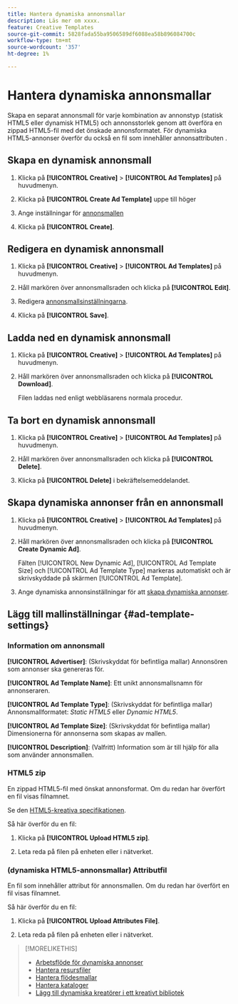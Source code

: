 ```yaml
---
title: Hantera dynamiska annonsmallar
description: Läs mer om xxxx.
feature: Creative Templates
source-git-commit: 5828fada55ba9506589df6088ea58b896084700c
workflow-type: tm+mt
source-wordcount: '357'
ht-degree: 1%

---
```


# Hantera dynamiska annonsmallar

Skapa en separat annonsmall för varje kombination av annonstyp (statisk HTML5 eller dynamisk HTML5) och annonsstorlek genom att överföra en zippad HTML5-fil med det önskade annonsformatet. För dynamiska HTML5-annonser överför du också en fil som innehåller annonsattributen <!-- more clarification? -->.

<!-- add this where/how?: You can use the same feed template for multiple ad templates. -->

<!-- EXPLAIN MORE:  Is this like repropagating a feed file through a template, or can you just change some things? Is generating an ad template a one-time thing, using the existing feed file, but you might later update the file and re-propagation doesn't happen automatically? Clarify the use cases for each.-->

## Skapa en dynamisk annonsmall

1. Klicka på **[!UICONTROL Creative]** > **[!UICONTROL Ad Templates]** på huvudmenyn.

1. Klicka på **[!UICONTROL Create Ad Template]** uppe till höger

1. Ange inställningar för [annonsmallen](#ad-template-settings)

1. Klicka på **[!UICONTROL Create]**.

## Redigera en dynamisk annonsmall

1. Klicka på **[!UICONTROL Creative]** > **[!UICONTROL Ad Templates]** på huvudmenyn.

1. Håll markören över annonsmallsraden och klicka på **[!UICONTROL Edit]**.

1. Redigera [annonsmallsinställningarna](#ad-template-settings).

1. Klicka på **[!UICONTROL Save]**.

## Ladda ned en dynamisk annonsmall

<!-- Explain more about what this contains and the format:  Downloaded ad templates are compressed (zipped) files that include XXX as TDF files and the uploaded HTML5 (and attributes?) data. You can open the TDF file in a text editor. -->

1. Klicka på **[!UICONTROL Creative]** > **[!UICONTROL Ad Templates]** på huvudmenyn.

1. Håll markören över annonsmallsraden och klicka på **[!UICONTROL Download]**.

   Filen laddas ned enligt webbläsarens normala procedur.

## Ta bort en dynamisk annonsmall

1. Klicka på **[!UICONTROL Creative]** > **[!UICONTROL Ad Templates]** på huvudmenyn.

1. Håll markören över annonsmallsraden och klicka på **[!UICONTROL Delete]**.

1. Klicka på **[!UICONTROL Delete]** i bekräftelsemeddelandet.<!-- Confirm -->

## Skapa dynamiska annonser från en annonsmall

1. Klicka på **[!UICONTROL Creative]** > **[!UICONTROL Ad Templates]** på huvudmenyn.

1. Håll markören över annonsmallsraden och klicka på **[!UICONTROL Create Dynamic Ad]**.

   Fälten [!UICONTROL New Dynamic Ad], [!UICONTROL Ad Template Size] och [!UICONTROL Ad Template Type] markeras automatiskt och är skrivskyddade på skärmen [!UICONTROL Ad Template].

1. Ange dynamiska annonsinställningar för att [skapa dynamiska annonser](/help/creative/creative-libraries/creative-add-dynamic.md).

## Lägg till mallinställningar {#ad-template-settings}

### Information om annonsmall

**[!UICONTROL Advertiser]**: (Skrivskyddat för befintliga mallar) Annonsören som annonser ska genereras för.

**[!UICONTROL Ad Template Name]**: Ett unikt annonsmallsnamn för annonseraren.

**[!UICONTROL Ad Template Type]**: (Skrivskyddat för befintliga mallar) Annonsmallformatet: *Static HTML5* eller *Dynamic HTML5*.

**[!UICONTROL Ad Template Size]**: (Skrivskyddat för befintliga mallar) Dimensionerna för annonserna som skapas av mallen.

**[!UICONTROL Description]**: (Valfritt) Information som är till hjälp för alla som använder annonsmallen.

<!-- I don't see this on 9/24:

### (Static HTML5 ad templates) Click Tags

**\[Click Tag Parameter\]**: The click tag parameters to allow click-tracking redirects from ads created using the ad template. To add a parameter, click **[!UICONTROL + Add More]** and enter an additional parameter. You can include up to five parameters.

-->

### HTML5 zip

En zippad HTML5-fil med önskat annonsformat. Om du redan har överfört en fil visas filnamnet.

Se den [HTML5-kreativa specifikationen](/help/creative/creative-libraries/html5-creative-specification.md).

Så här överför du en fil:

1. Klicka på **[!UICONTROL Upload HTML5 zip]**.

1. Leta reda på filen på enheten eller i nätverket.

### (dynamiska HTML5-annonsmallar) Attributfil

<!-- EXPLAIN -->En fil som innehåller attribut för annonsmallen. Om du redan har överfört en fil visas filnamnet.

<!-- Add specs for this file type -->

Så här överför du en fil:

1. Klicka på **[!UICONTROL Upload Attributes File]**.

1. Leta reda på filen på enheten eller i nätverket.

>[!MORELIKETHIS]
>
>* [Arbetsflöde för dynamiska annonser](/help/creative/introduction/workflow-dynamic-ads.md)
>* [Hantera resursfiler](/help/creative/feeds/asset-manage.md)
>* [Hantera flödesmallar](/help/creative/feeds/feed-template-manage.md)
>* [Hantera kataloger](/help/creative/feeds/catalog-manage.md)
>* [Lägg till dynamiska kreatörer i ett kreativt bibliotek](/help/creative/creative-libraries/creative-add-dynamic.md)

